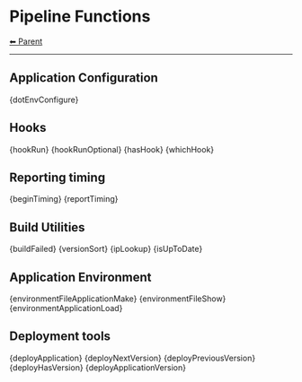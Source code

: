 # Pipeline Functions

<!-- TEMPLATE header 2 -->
[⬅ Parent ](../)
<hr />

## Application Configuration

{dotEnvConfigure}

## Hooks

{hookRun}
{hookRunOptional}
{hasHook}
{whichHook}

## Reporting timing

{beginTiming}
{reportTiming}

## Build Utilities

{buildFailed}
{versionSort}
{ipLookup}
{isUpToDate}

## Application Environment

{environmentFileApplicationMake}
{environmentFileShow}
{environmentApplicationLoad}

## Deployment tools

{deployApplication}
{deployNextVersion}
{deployPreviousVersion}
{deployHasVersion}
{deployApplicationVersion}
